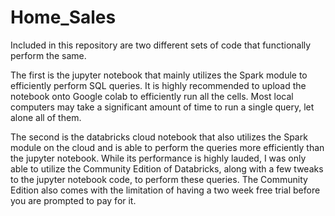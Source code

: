 # Home_Sales

Included in this repository are two different sets of code that functionally perform the same.

The first is the jupyter notebook that mainly utilizes the Spark module to efficiently perform SQL queries. It is highly recommended to upload the notebook onto Google colab to efficiently run all the cells. Most local computers may take a significant amount of time to run a single query, let alone all of them.

The second is the databricks cloud notebook that also utilizes the Spark module on the cloud and is able to perform the queries more efficiently than the jupyter notebook. While its performance is highly lauded, I was only able to utilize the Community Edition of Databricks, along with a few tweaks to the jupyter notebook code, to perform these queries. The Community Edition also comes with the limitation of having a two week free trial before you are prompted to pay for it. 

